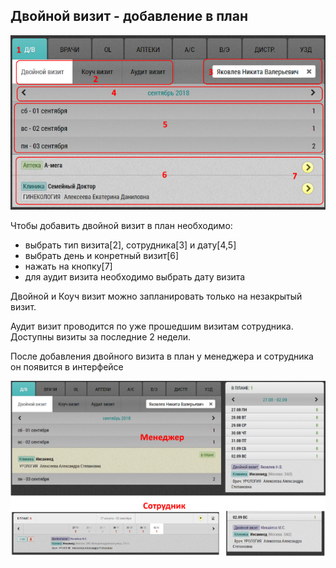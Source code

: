 ## Двойной визит - добавление в план

![](../images/rep-planning-central-block-double.png)

Чтобы добавить двойной визит в план необходимо:

  - выбрать тип визита[2], сотрудника[3] и дату[4,5]
  - выбрать день и конретный визит[6]
  - нажать на кнопку[7]  
  - для аудит визита необходимо выбрать дату визита

Двойной и Коуч визит можно запланировать только на незакрытый визит.

Аудит визит проводится по уже прошедшим визитам сотрудника.
Доступны визиты за последние 2 недели.

После добавления двойного визита в план у менеджера и сотрудника он появится в интерфейсе

![](../images/rep-add-double-after.png)
